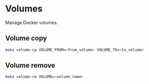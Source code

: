# Volumes

Manage Docker volumes.

## Volume copy

```sh
make volume-cp VOLUME_FROM=<from_volume> VOLUME_TO=<to_volume>
```

## Volume remove

```sh
make volume-rm VOLUME=<volume_name>
```
